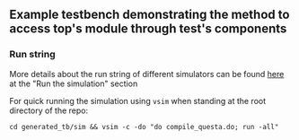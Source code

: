 ## Example testbench demonstrating the method to access top's module through test's components

### Run string
More details about the run string of different simulators can be found [here](https://www.doulos.com/knowhow/systemverilog/uvm/easier-uvm/easier-uvm-code-generator/easier-uvm-code-generator-tutorial-1/) at the "Run the simulation" section

For quick running the simulation using `vsim` when standing at the root directory of the repo:
```
cd generated_tb/sim && vsim -c -do "do compile_questa.do; run -all"
```